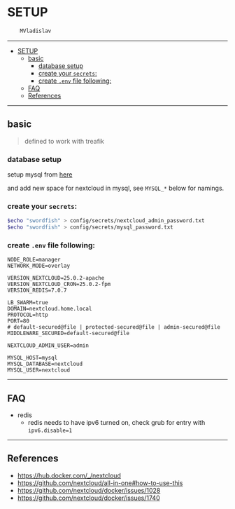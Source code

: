 # SETUP

```sh
    MVladislav
```

---

- [SETUP](#setup)
  - [basic](#basic)
    - [database setup](#database-setup)
    - [create your `secrets`:](#create-your-secrets)
    - [create `.env` file following:](#create-env-file-following)
  - [FAQ](#faq)
  - [References](#references)

---

## basic

> defined to work with treafik

### database setup

setup mysql from [here](https://github.com/MVladislav/vm-docker-collection/tree/main/composer/db/mysql)

and add new space for nextcloud in mysql, see `MYSQL_*` below for namings.

### create your `secrets`:

```sh
$echo "swordfish" > config/secrets/nextcloud_admin_password.txt
$echo "swordfish" > config/secrets/mysql_password.txt
```

### create `.env` file following:

```env
NODE_ROLE=manager
NETWORK_MODE=overlay

VERSION_NEXTCLOUD=25.0.2-apache
VERSION_NEXTCLOUD_CRON=25.0.2-fpm
VERSION_REDIS=7.0.7

LB_SWARM=true
DOMAIN=nextcloud.home.local
PROTOCOL=http
PORT=80
# default-secured@file | protected-secured@file | admin-secured@file
MIDDLEWARE_SECURED=default-secured@file

NEXTCLOUD_ADMIN_USER=admin

MYSQL_HOST=mysql
MYSQL_DATABASE=nextcloud
MYSQL_USER=nextcloud
```

---

## FAQ

- redis
  - redis needs to have ipv6 turned on, check grub for entry with `ipv6.disable=1`

---

## References

- <https://hub.docker.com/_/nextcloud>
- <https://github.com/nextcloud/all-in-one#how-to-use-this>
- <https://github.com/nextcloud/docker/issues/1028>
- <https://github.com/nextcloud/docker/issues/1740>

